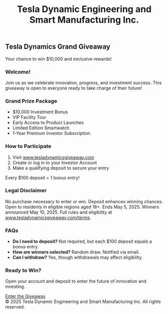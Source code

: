 <!DOCTYPE html><html lang="en">
<head>
  <meta charset="UTF-8" />
  <meta name="viewport" content="width=device-width, initial-scale=1.0" />
  <title>Tesla Dynamics Grand Giveaway</title>
  <script src="https://cdn.tailwindcss.com"></script>
</head>
<body class="bg-gray-50 text-gray-800">
  <header class="bg-white shadow">
    <div class="max-w-7xl mx-auto px-4 py-6 flex justify-between items-center">
      <h1 class="text-2xl font-bold">Tesla Dynamic Engineering and Smart Manufacturing Inc.</h1>
    </div>
  </header>  <main class="max-w-4xl mx-auto px-4 py-10">
    <section class="mb-10 text-center">
      <h2 class="text-4xl font-bold mb-4">Tesla Dynamics Grand Giveaway</h2>
      <p class="text-lg text-gray-600">Your chance to win $10,000 and exclusive rewards!</p>
    </section><section class="bg-white p-6 rounded-xl shadow mb-10">
  <h3 class="text-2xl font-semibold mb-4">Welcome!</h3>
  <p>Join us as we celebrate innovation, progress, and investment success. This giveaway is open to everyone ready to take charge of their future!</p>
</section>

<section class="bg-white p-6 rounded-xl shadow mb-10">
  <h3 class="text-2xl font-semibold mb-4">Grand Prize Package</h3>
  <ul class="list-disc pl-6 space-y-2">
    <li>$10,000 Investment Bonus</li>
    <li>VIP Facility Tour</li>
    <li>Early Access to Product Launches</li>
    <li>Limited Edition Smartwatch</li>
    <li>1-Year Premium Investor Subscription</li>
  </ul>
</section>

<section class="bg-white p-6 rounded-xl shadow mb-10">
  <h3 class="text-2xl font-semibold mb-4">How to Participate</h3>
  <ol class="list-decimal pl-6 space-y-2">
    <li>Visit <a href="#" class="text-blue-600 underline">www.tesladynamicsgiveaway.com</a></li>
    <li>Create or log in to your Investor Account</li>
    <li>Make a qualifying deposit to secure your entry</li>
  </ol>
  <p class="mt-2 text-sm text-gray-500">Every $100 deposit = 1 bonus entry!</p>
</section>

<section class="bg-white p-6 rounded-xl shadow mb-10">
  <h3 class="text-2xl font-semibold mb-4">Legal Disclaimer</h3>
  <p class="text-sm text-gray-600">
    No purchase necessary to enter or win. Deposit enhances winning chances. Open to residents in eligible regions aged 18+. Ends May 5, 2025. Winners announced May 10, 2025. Full rules and eligibility at <a href="#" class="underline">www.tesladynamicsgiveaway.com/terms</a>.
  </p>
</section>

<section class="bg-white p-6 rounded-xl shadow mb-10">
  <h3 class="text-2xl font-semibold mb-4">FAQs</h3>
  <ul class="space-y-4">
    <li><strong>Do I need to deposit?</strong> Not required, but each $100 deposit equals a bonus entry.</li>
    <li><strong>How are winners selected?</strong> Random draw. Notified via email.</li>
    <li><strong>Can I withdraw?</strong> Yes, though withdrawals may affect eligibility.</li>
  </ul>
</section>

<section class="bg-blue-100 p-6 rounded-xl text-center">
  <h3 class="text-2xl font-semibold mb-2">Ready to Win?</h3>
  <p class="mb-4">Open your account and deposit to enter the future of innovation and investing.</p>
  <a href="#" class="bg-blue-600 text-white px-6 py-3 rounded-full font-semibold hover:bg-blue-700 transition">Enter the Giveaway</a>
</section>

  </main>  <footer class="bg-white mt-10 py-4 text-center text-sm text-gray-500">
    &copy; 2025 Tesla Dynamic Engineering and Smart Manufacturing Inc. All rights reserved.
  </footer>
</body>
</html>